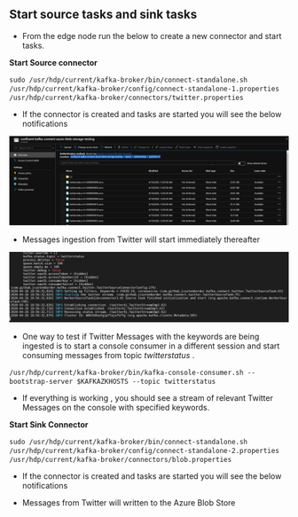 ## Start source tasks and sink tasks 

- From the edge node run the below to create a new connector and start tasks. 

**Start Source connector** 
```
sudo /usr/hdp/current/kafka-broker/bin/connect-standalone.sh /usr/hdp/current/kafka-broker/config/connect-standalone-1.properties /usr/hdp/current/kafka-broker/connectors/twitter.properties
```
- If the connector is created and tasks are started you will see the below notifications

![HDInsight Kafka Connect](https://github.com/arnabganguly/Kafkaconnect/blob/master/images/pic20.png)


- Messages ingestion from Twitter will start immediately thereafter 

![HDInsight Kafka Connect](https://github.com/arnabganguly/Kafkaconnect/blob/master/images/pic21.png)

- One way to test if Twitter Messages with the keywords are being ingested is to start a console consumer in a different session and start consuming messages from topic *twitterstatus* . 

```
/usr/hdp/current/kafka-broker/bin/kafka-console-consumer.sh --bootstrap-server $KAFKAZKHOSTS --topic twitterstatus 
```
- If everything is working , you should see a stream of relevant Twitter Messages on the console with specified keywords. 


**Start Sink Connector**

```
sudo /usr/hdp/current/kafka-broker/bin/connect-standalone.sh /usr/hdp/current/kafka-broker/config/connect-standalone-2.properties /usr/hdp/current/kafka-broker/connectors/blob.properties
```

- If the connector is created and tasks are started you will see the below notifications


- Messages from Twitter will written to the Azure Blob Store 
<!--stackedit_data:
eyJoaXN0b3J5IjpbNDQxNjIwNDIxLDc2NDQxNzUwNiwtMTEzOD
AzMTQwNiw2MzQzMDE4MzYsMTg5NzczMDIwNiwxMDcyNTA5OTUx
XX0=
-->